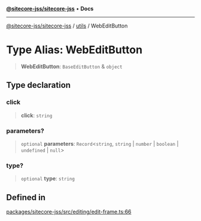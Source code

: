 [**@sitecore-jss/sitecore-jss**](../../README.md) • **Docs**

***

[@sitecore-jss/sitecore-jss](../../README.md) / [utils](../README.md) / WebEditButton

# Type Alias: WebEditButton

> **WebEditButton**: `BaseEditButton` & `object`

## Type declaration

### click

> **click**: `string`

### parameters?

> `optional` **parameters**: `Record`\<`string`, `string` \| `number` \| `boolean` \| `undefined` \| `null`\>

### type?

> `optional` **type**: `string`

## Defined in

[packages/sitecore-jss/src/editing/edit-frame.ts:66](https://github.com/Sitecore/jss/blob/2f7f8a3f57bf348df36eb566e1598f25fb4e1fd2/packages/sitecore-jss/src/editing/edit-frame.ts#L66)
